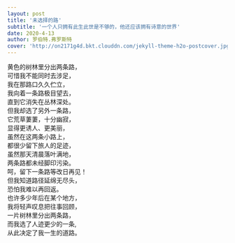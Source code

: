 ```yaml
---
layout: post
title: '未选择的路'
subtitle: '一个人只拥有此生此世是不够的，他还应该拥有诗意的世界'
date: 2020-4-13
author: 罗伯特.弗罗斯特
cover: 'http://on2171g4d.bkt.clouddn.com/jekyll-theme-h2o-postcover.jpg'
---
```


黄色的树林里分出两条路，<br/> 
可惜我不能同时去涉足，<br/> 
我在那路口久久伫立，<br/>
我向着一条路极目望去，<br/>
直到它消失在丛林深处。<br/>
但我却选了另外一条路，<br/> 
它荒草萋萋，十分幽寂，<br/> 
显得更诱人、更美丽，<br/> 
虽然在这两条小路上，<br/> 
都很少留下旅人的足迹，<br/>
虽然那天清晨落叶满地，<br/>
两条路都未经脚印污染。<br/>
呵，留下一条路等改日再见！<br/> 
但我知道路径延绵无尽头，<br/> 
恐怕我难以再回返。<br/> 
也许多少年后在某个地方， <br/>
我将轻声叹息把往事回顾，<br/> 
一片树林里分出两条路，<br/> 
而我选了人迹更少的一条,<br/> 
从此决定了我一生的道路。<br/>
